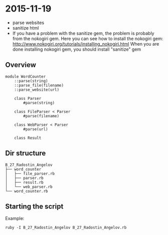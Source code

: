 # 2015-11-19

- parse websites
- sanitize html
- If you have a problem with the sanitize gem, the problem is probably from the nokogiri gem. Here you can see how to install the nokogiri gem: http://www.nokogiri.org/tutorials/installing_nokogiri.html When you are done installing nokogiri gem, you should install "sanitize" gem 

## Overview

```
module WordCounter
    ::parse(string)
    ::parse_file(filename)
    ::parse_website(url)

    class Parser
        #parse(string)

    class FileParser < Parser
        #parse(filename)

    class WebParser < Parser
        #parse(url)

    class Result
```

## Dir structure

```
B_27_Radostin_Angelov
├── word_counter
│   ├── file_parser.rb
│   ├── parser.rb
│   ├── result.rb
│   └── web_parser.rb
└── word_counter.rb
```


## Starting the script

Example:

```
ruby -I B_27_Radostin_Angelov B_27_Radostin_Angelov.rb
```



